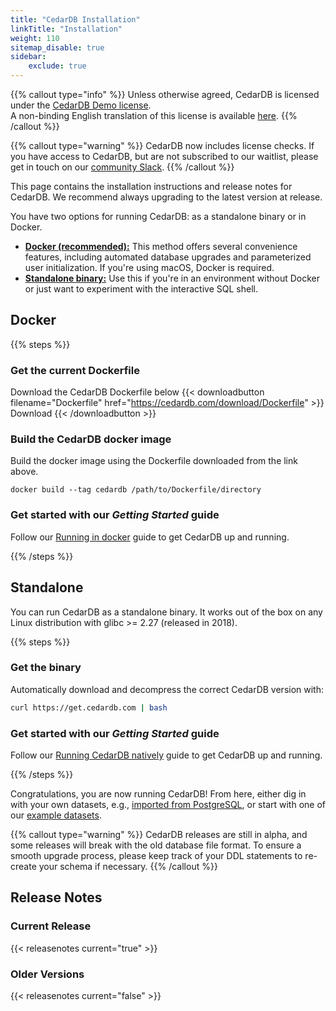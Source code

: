 ```yaml
---
title: "CedarDB Installation"
linkTitle: "Installation"
weight: 110
sitemap_disable: true
sidebar:
    exclude: true
---
```

{{% callout type="info" %}}
Unless otherwise agreed, CedarDB is licensed under the [CedarDB Demo license](/legal/agreements/cedardb_demo_lizenz.pdf).<br>
A non-binding English translation of this license is available [here](https://cedardb.com/legal/agreements/cedardb_demo_license.pdf).
{{% /callout %}}

{{% callout type="warning" %}}
CedarDB now includes license checks. If you have access to CedarDB, but are not subscribed to our waitlist, please get in touch on our [community Slack](https://bonsai.cedardb.com/slack).
{{% /callout %}}

This page contains the installation instructions and release notes for CedarDB.
We recommend always upgrading to the latest version at release.

You have two options for running CedarDB: as a standalone binary or in Docker.
- [**Docker (recommended):**](#docker) This method offers several convenience features, including automated database upgrades and parameterized user initialization. If you're using macOS, Docker is required.
- [**Standalone binary:**](#standalone) Use this if you're in an environment without Docker or just want to experiment with the interactive SQL shell.

## Docker
{{% steps %}}

### Get the current Dockerfile
Download the CedarDB Dockerfile below
{{< downloadbutton filename="Dockerfile" href="https://cedardb.com/download/Dockerfile" >}}
Download
{{< /downloadbutton >}}


### Build the CedarDB docker image
Build the docker image using the Dockerfile downloaded from the link above.

```shell
docker build --tag cedardb /path/to/Dockerfile/directory
```


### Get started with our _Getting Started_ guide

Follow our [Running in docker](/docs/getting_started/running_docker_image) guide to get CedarDB up and running.

{{% /steps %}}


## Standalone
You can run CedarDB as a standalone binary. It works out of the box on any Linux distribution with glibc >= 2.27 (released in 2018).

{{% steps %}}

### Get the binary
Automatically download and decompress the correct CedarDB version with:
```sh
curl https://get.cedardb.com | bash
```

### Get started with our _Getting Started_ guide

Follow our [Running CedarDB natively](/docs/getting_started/running_natively) guide to get CedarDB up and running.

{{% /steps %}}

Congratulations, you are now running CedarDB! 
From here, either dig in with your own datasets, e.g., [imported from PostgreSQL](/docs/cookbook/importing_from_postgresql), or start with one of our [example datasets](/docs/example_datasets).


{{% callout type="warning" %}}
CedarDB releases are still in alpha, and some releases will break with the old database file format. To ensure a smooth upgrade process, please keep track of your DDL statements to re-create your schema if necessary.
{{% /callout %}}

## Release Notes

### Current Release

{{< releasenotes current="true" >}}

### Older Versions

{{< releasenotes current="false" >}}
